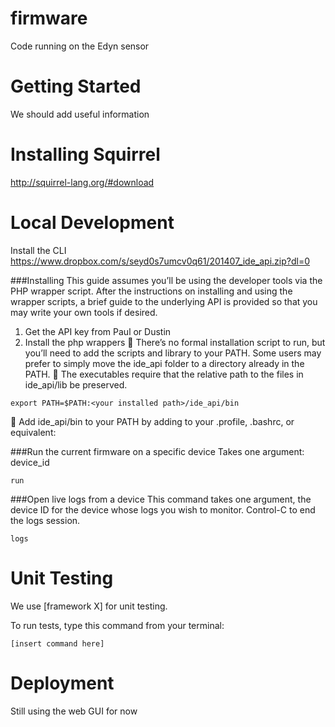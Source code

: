# firmware
Code running on the Edyn sensor

Getting Started
===============

We should add useful information

Installing Squirrel
===================
http://squirrel-lang.org/#download

Local Development
=================
Install the CLI
https://www.dropbox.com/s/seyd0s7umcv0q61/201407_ide_api.zip?dl=0

###Installing
This guide assumes you’ll be using the developer tools via the PHP wrapper script. After the instructions on installing and using the wrapper scripts, a brief guide to the underlying API is provided so that you may write your own tools if desired.
1. Get the API key from Paul or Dustin
2. Install the php wrappers
 There’s no formal installation script to run, but you’ll need to add the scripts and library to your PATH. Some users may prefer to simply move the ide_api folder to a directory already in the PATH.
 The executables require that the relative path to the files in ide_api/lib be preserved.
```
export PATH=$PATH:<your installed path>/ide_api/bin
```
 Add ide_api/bin to your PATH by adding to your .profile, .bashrc, or equivalent:

###Run the current firmware on a specific device
Takes one argument: device_id
```
run
```

###Open live logs from a device
This command takes one argument, the device ID for the device whose logs you wish to monitor. Control-C to end the logs session.
```
logs
```

Unit Testing
============
We use [framework X] for unit testing.

To run tests, type this command from your terminal:
```
[insert command here]
```

Deployment
==========
Still using the web GUI for now

